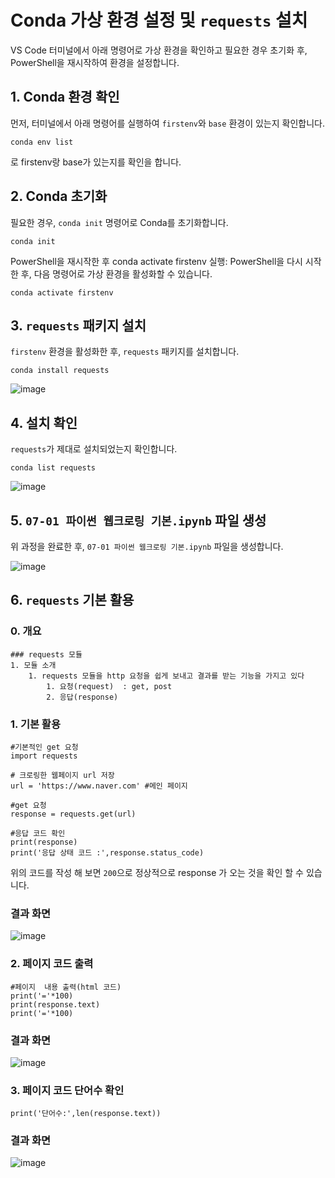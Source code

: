 # Conda 가상 환경 설정 및 `requests` 설치

VS Code 터미널에서 아래 명령어로 가상 환경을 확인하고 필요한 경우 초기화 후, PowerShell을 재시작하여 환경을 설정합니다.

## 1. Conda 환경 확인
먼저, 터미널에서 아래 명령어를 실행하여 `firstenv`와 `base` 환경이 있는지 확인합니다.

```
conda env list
```
로 firstenv랑 base가 있는지를 확인을 합니다.

## 2. Conda 초기화

필요한 경우, `conda init` 명령어로 Conda를 초기화합니다. 

```
conda init
```

PowerShell을 재시작한 후 conda activate firstenv 실행: PowerShell을 다시 시작한 후, 다음 명령어로 가상 환경을 활성화할 수 있습니다.
```
conda activate firstenv
```
## 3. `requests` 패키지 설치

`firstenv` 환경을 활성화한 후, `requests` 패키지를 설치합니다.
```
conda install requests
```
![image](https://github.com/user-attachments/assets/1704e892-9231-432c-825e-db43f13bb928)

## 4. 설치 확인
`requests`가 제대로 설치되었는지 확인합니다.
```
conda list requests
```
![image](https://github.com/user-attachments/assets/70572133-0539-4454-8772-3c0b6d5c4ecf)

## 5. `07-01 파이썬 웹크로링 기본.ipynb` 파일 생성

위 과정을 완료한 후, `07-01 파이썬 웹크로링 기본.ipynb` 파일을 생성합니다.

![image](https://github.com/user-attachments/assets/40e98aaa-3036-49c9-8e87-11991ce5936d)

## 6. `requests` 기본 활용

### 0. 개요

```
### requests 모듈
1. 모듈 소개
    1. requests 모듈을 http 요청을 쉽게 보내고 결과를 받는 기능을 가지고 있다
        1. 요청(request)  : get, post
        2. 응답(response)         
```

### 1. 기본 활용
```
#기본적인 get 요청
import requests

# 크로링한 웹페이지 url 저장
url = 'https://www.naver.com' #메인 페이지

#get 요청
response = requests.get(url)

#응답 코드 확인
print(response)
print('응답 상태 코드 :',response.status_code)
```

위의 코드를 작성 해 보면 `200`으로 정상적으로 response 가 오는 것을 확인 할 수 있습니다.

### 결과 화면
![image](https://github.com/user-attachments/assets/5d756aad-7cca-40df-83cb-5ea944d4c9be)

### 2. 페이지 코드 출력
```
#페이지  내용 출력(html 코드)
print('='*100)
print(response.text)
print('='*100)
```

### 결과 화면
![image](https://github.com/user-attachments/assets/c5dcd04f-c145-414e-9340-2da480aba0a3)

### 3. 페이지 코드 단어수 확인

```
print('단어수:',len(response.text))
```

### 결과 화면

![image](https://github.com/user-attachments/assets/f5968eac-a3a6-4bf7-8db1-e7363112cfe8)

